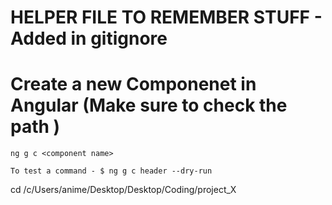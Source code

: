 # HELPER FILE TO REMEMBER STUFF - Added in gitignore 

# Create a new Componenet in Angular (Make sure to check the path )
    ng g c <component name>

    To test a command - $ ng g c header --dry-run

    
cd /c/Users/anime/Desktop/Desktop/Coding/project_X